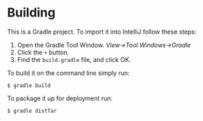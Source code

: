 # Building

This is a Gradle project. To import it into IntelliJ follow these steps:

1. Open the Gradle Tool Window. _View->Tool Windows->Gradle_
2. Click the `+` button.
3. Find the `build.gradle` file, and click OK.

To build it on the command line simply run:

```
$ gradle build
```

To package it up for deployment run:
```
$ gradle distTar
```
